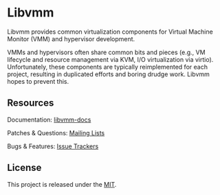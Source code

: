 # **Libvmm**

Libvmm provides common virtualization components for Virtual Machine Monitor
(VMM) and hypervisor development.

VMMs and hypervisors often share common bits and pieces (e.g., VM lifecycle and
resource management via KVM, I/O virtualization via virtio). Unfortunately,
these components are typically reimplemented for each project, resulting in
duplicated efforts and boring drudge work. Libvmm hopes to prevent this.

<!--\## **Installation**-->

## **Resources**
Documentation:       [libvmm-docs](https://man.sr.ht/~satchmo/libvmm-docs)

Patches & Questions: [Mailing Lists](https://sr.ht/~satchmo/libvmm/lists)

Bugs & Features:     [Issue Trackers](https://sr.ht/~satchmo/libvmm/trackers)

## **License**
This project is released under the [MIT](LICENSE).
